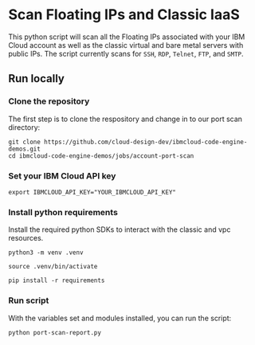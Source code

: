 # Scan Floating IPs and Classic IaaS

This python script will scan all the Floating IPs associated with your IBM Cloud account as well as the classic virtual and bare metal servers with public IPs. The script currently scans for `SSH`, `RDP`, `Telnet`, `FTP`, and `SMTP`. 

## Run locally

### Clone the repository

The first step is to clone the respository and change in to our port scan directory:

```shell
git clone https://github.com/cloud-design-dev/ibmcloud-code-engine-demos.git
cd ibmcloud-code-engine-demos/jobs/account-port-scan
```

### Set your IBM Cloud API key

```shell
export IBMCLOUD_API_KEY="YOUR_IBMCLOUD_API_KEY"
```

### Install python requirements

Install the required python SDKs to interact with the classic and vpc resources. 

```shell
python3 -m venv .venv

source .venv/bin/activate

pip install -r requirements 
```

### Run script

With the variables set and modules installed, you can run the script:

```shell
python port-scan-report.py
```
